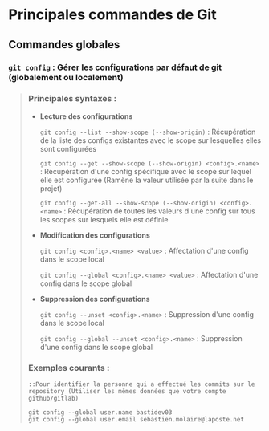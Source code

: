 # Principales commandes de Git

## Commandes globales  

### `git config` : Gérer les configurations par défaut de git (globalement ou localement)

>### Principales syntaxes : 
>
> - **Lecture des configurations**
>
>   `git config --list --show-scope (--show-origin)` : Récupération de la liste des configs existantes avec le scope sur lesquelles elles sont configurées
>
>   `git config --get --show-scope (--show-origin) <config>.<name>` : Récupération d'une config spécifique avec le scope sur lequel elle est configurée (Ramène la valeur utilisée par la suite dans le projet)
>
>   `git config --get-all --show-scope (--show-origin) <config>.<name>` : Récupération de toutes les valeurs d'une config sur tous les scopes sur lesquels elle est définie
>
>- **Modification des configurations**  
>
>   `git config <config>.<name> <value>` : Affectation d'une config dans le scope local 
>
>   `git config --global <config>.<name> <value>` : Affectation d'une config dans le scope global
>
>- **Suppression des configurations**
> 
>   `git config --unset <config>.<name>` : Suppression d'une config dans le scope local
>
>   `git config --global --unset <config>.<name>` : Suppression d'une config dans le scope global
>
> ### Exemples courants :
>
>```git
>::Pour identifier la personne qui a effectué les commits sur le repository (Utiliser les mêmes données que votre compte github/gitlab)
>
> git config --global user.name bastidev03
> git config --global user.email sebastien.molaire@laposte.net
>```